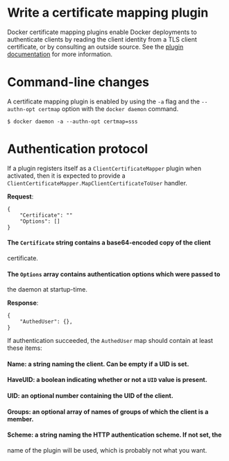 <!--[metadata]>
+++
title = "Certificate mapping plugins"
description = "How to map client TLS certificates to authenticated users"
keywords = ["Examples, Usage, certificates, docker, plugin, api"]
[menu.main]
parent = "mn_extend"
+++
<![end-metadata]-->

# Write a certificate mapping plugin

Docker certificate mapping plugins enable Docker deployments to authenticate
clients by reading the client identity from a TLS client certificate, or by
consulting an outside source.  See the [plugin documentation](plugins.md) for
more information.

# Command-line changes

A certificate mapping plugin is enabled by using the `-a` flag and the
`--authn-opt certmap` option with the `docker daemon` command.

    $ docker daemon -a --authn-opt certmap=sss

# Authentication protocol

If a plugin registers itself as a `ClientCertificateMapper` plugin when
activated, then it is expected to provide a
`ClientCertificateMapper.MapClientCertificateToUser` handler.

**Request**:
```
{
    "Certificate": ""
    "Options": []
}
```
#### The `Certificate` string contains a base64-encoded copy of the client
certificate.
#### The `Options` array contains authentication options which were passed to
the daemon at startup-time.

**Response**:
```
{
    "AuthedUser": {},
}
```
If authentication succeeded, the `AuthedUser` map should contain at least these items:
#### Name: a string naming the client.  Can be empty if a UID is set.
#### HaveUID: a boolean indicating whether or not a `UID` value is present.
#### UID: an optional number containing the UID of the client.
#### Groups: an optional array of names of groups of which the client is a member.
#### Scheme: a string naming the HTTP authentication scheme.  If not set, the
name of the plugin will be used, which is probably not what you want.
